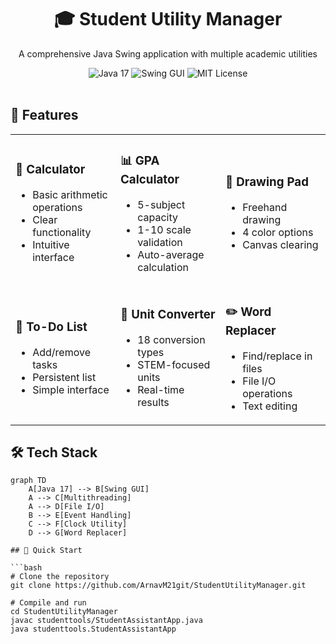 <div align="center">
  <h1>🎓 Student Utility Manager</h1>
  <p>A comprehensive Java Swing application with multiple academic utilities</p>
  
  <div>
    <img src="https://img.shields.io/badge/Java-17-blue?logo=java" alt="Java 17">
    <img src="https://img.shields.io/badge/GUI-Swing-orange?logo=swing" alt="Swing GUI">
    <img src="https://img.shields.io/badge/License-MIT-green" alt="MIT License">
  </div>
</div>

<br>



## 🌟 Features

<table>
  <tr>
    <td width="33%">
      <h3>🧮 Calculator</h3>
      <ul>
        <li>Basic arithmetic operations</li>
        <li>Clear functionality</li>
        <li>Intuitive interface</li>
      </ul>
    </td>
    <td width="33%">
      <h3>📊 GPA Calculator</h3>
      <ul>
        <li>5-subject capacity</li>
        <li>1-10 scale validation</li>
        <li>Auto-average calculation</li>
      </ul>
    </td>
    <td width="33%">
      <h3>🎨 Drawing Pad</h3>
      <ul>
        <li>Freehand drawing</li>
        <li>4 color options</li>
        <li>Canvas clearing</li>
      </ul>
    </td>
  </tr>
  <tr>
    <td>
      <h3>📝 To-Do List</h3>
      <ul>
        <li>Add/remove tasks</li>
        <li>Persistent list</li>
        <li>Simple interface</li>
      </ul>
    </td>
    <td>
      <h3>🔄 Unit Converter</h3>
      <ul>
        <li>18 conversion types</li>
        <li>STEM-focused units</li>
        <li>Real-time results</li>
      </ul>
    </td>
    <td>
      <h3>✏️ Word Replacer</h3>
      <ul>
        <li>Find/replace in files</li>
        <li>File I/O operations</li>
        <li>Text editing</li>
      </ul>
    </td>
  </tr>
</table>

## 🛠️ Tech Stack

```mermaid
graph TD
    A[Java 17] --> B[Swing GUI]
    A --> C[Multithreading]
    A --> D[File I/O]
    B --> E[Event Handling]
    C --> F[Clock Utility]
    D --> G[Word Replacer]

## 🚀 Quick Start

```bash
# Clone the repository
git clone https://github.com/ArnavM21git/StudentUtilityManager.git

# Compile and run
cd StudentUtilityManager
javac studenttools/StudentAssistantApp.java
java studenttools.StudentAssistantApp
```

